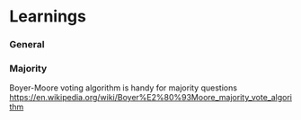 # Learnings

### General


### Majority

Boyer-Moore voting algorithm is handy for majority questions https://en.wikipedia.org/wiki/Boyer%E2%80%93Moore_majority_vote_algorithm